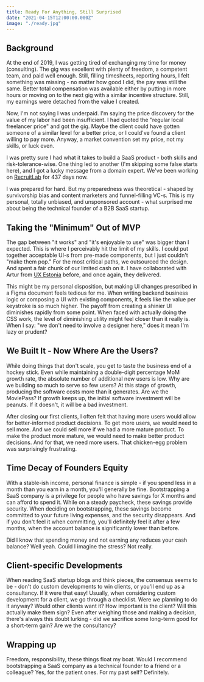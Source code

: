 ```yaml
---
title: Ready For Anything, Still Surprised
date: "2021-04-15T12:00:00.000Z"
image: "./ready.jpg"
---
```

## Background
At the end of 2019, I was getting tired of exchanging my time for money (consulting). The gig was excellent with plenty of freedom, a competent team, and paid well enough. Still, filling timesheets, reporting hours, I felt something was missing - no matter how good I did, the pay was still the same. Better total compensation was available either by putting in more hours or moving on to the next gig with a similar incentive structure. Still, my earnings were detached from the value I created.

Now, I'm not saying I was underpaid. I'm saying the price discovery for the value of my labor had been insufficient. I had quoted the "regular local freelancer price" and got the gig. Maybe the client could have gotten someone of a similar level for a better price, or I could've found a client willing to pay more. Anyway, a market convention set my price, not my skills, or luck even.

I was pretty sure I had what it takes to build a SaaS product - both skills and risk-tolerance-wise. One thing led to another (I'm skipping some false starts here), and I got a lucky message from a domain expert. We've been working on [RecruitLab](https://recruitlab.co.uk/) for 437 days now.

I was prepared for hard. But my preparedness was theoretical - shaped by survivorship bias and content marketers and funnel-filling VC-s. This is my personal, totally unbiased, and unsponsored account - what surprised me about being the technical founder of a B2B SaaS startup.

## Taking the "Minimum" Out of MVP
The gap between "it works" and "it's enjoyable to use" was bigger than I expected. This is where I perceivably hit the limit of my skills. I could put together acceptable UI-s from pre-made components, but I just couldn't "make them pop." For the most critical paths, we outsourced the design. And spent a fair chunk of our limited cash on it. I have collaborated with Artur from [UX Estonia](https://uxestonia.ee/) before, and once again, they delivered.

This might be my personal disposition, but making UI changes prescribed in a Figma document feels tedious for me. When writing backend business logic or composing a UI with existing components, it feels like the value per keystroke is so much higher. The payoff from creating a shinier UI diminishes rapidly from some point. When faced with actually doing the CSS work, the level of diminishing utility might feel closer than it really is. When I say: "we don't need to involve a designer here," does it mean I'm lazy or prudent?

## We Built It - Now Where Are the Users?
While doing things that don't scale, you get to taste the business end of a hockey stick. Even while maintaining a double-digit percentage MoM growth rate, the absolute number of additional new users is low. Why are we building so much to serve so few users? At this stage of growth, producing the software costs more than it generates. Are we the MoviePass? If growth keeps up, the initial software investment will be peanuts. If it doesn't, it will be a bad investment.

After closing our first clients, I often felt that having more users would allow for better-informed product decisions. To get more users, we would need to sell more. And we could sell more if we had a more mature product. To make the product more mature, we would need to make better product decisions. And for that, we need more users. That chicken-egg problem was surprisingly frustrating.

## Time Decay of Founders Equity
With a stable-ish income, personal finance is simple - if you spend less in a month than you earn in a month, you'll generally be fine. Bootstrapping a SaaS company is a privilege for people who have savings for X months and can afford to spend it. While on a steady paycheck, these savings provide security. When deciding on bootstrapping, these savings become committed to your future living expenses, and the security disappears. And if you don't feel it when committing, you'll definitely feel it after a few months, when the account balance is significantly lower than before.

Did I know that spending money and not earning any reduces your cash balance? Well yeah. Could I imagine the stress? Not really.

## Client-specific Developments
When reading SaaS startup blogs and think pieces, the consensus seems to be - don't do custom developments to win clients, or you'll end up as a consultancy. If it were that easy! Usually, when considering custom development for a client, we go through a checklist. Were we planning to do it anyway? Would other clients want it? How important is the client? Will this actually make them sign? Even after weighing those and making a decision, there's always this doubt lurking - did we sacrifice some long-term good for a short-term gain? Are we the consultancy?

## Wrapping up
Freedom, responsibility, these things float my boat. Would I recommend bootstrapping a SaaS company as a technical founder to a friend or a colleague? Yes, for the patient ones. For my past self? Definitely.